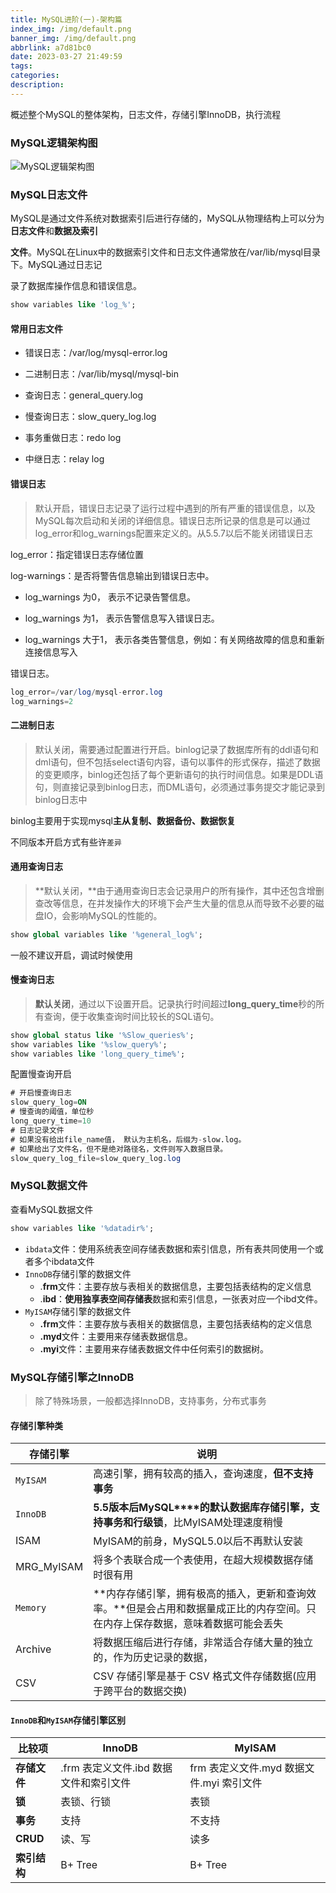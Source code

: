 ```yaml
---
title: MySQL进阶(一)-架构篇
index_img: /img/default.png
banner_img: /img/default.png
abbrlink: a7d81bc0
date: 2023-03-27 21:49:59
tags:
categories:
description:
---
```


 概述整个MySQL的整体架构，日志文件，存储引擎InnoDB，执行流程

<!-- more -->

### MySQL逻辑架构图

![MySQL逻辑架构图](E:\git_repo\hyq965672903.github.io\source\_posts\MySQL进阶-一-架构篇.assets\MySQL逻辑架构图.png)

### MySQL日志文件

MySQL是通过文件系统对数据索引后进行存储的，MySQL从物理结构上可以分为**日志文件**和**数据及索引**

**文件**。MySQL在Linux中的数据索引文件和日志文件通常放在/var/lib/mysql目录下。MySQL通过日志记

录了数据库操作信息和错误信息。

```sql
show variables like 'log_%';
```

#### 常用日志文件

- 错误日志：/var/log/mysql-error.log

- 二进制日志：/var/lib/mysql/mysql-bin

- 查询日志：general_query.log

- 慢查询日志：slow_query_log.log

- 事务重做日志：redo log

- 中继日志：relay log

#### 错误日志

> 默认开启，错误日志记录了运行过程中遇到的所有严重的错误信息，以及 MySQL每次启动和关闭的详细信息。错误日志所记录的信息是可以通过log_error和log_warnings配置来定义的。从5.5.7以后不能关闭错误日志

log_error：指定错误日志存储位置

log-warnings：是否将警告信息输出到错误日志中。

- log_warnings 为0， 表示不记录告警信息。

- log_warnings 为1， 表示告警信息写入错误日志。

- log_warnings 大于1， 表示各类告警信息，例如：有关网络故障的信息和重新连接信息写入

错误日志。

```sql
log_error=/var/log/mysql-error.log
log_warnings=2
```

#### 二进制日志

> 默认关闭，需要通过配置进行开启。binlog记录了数据库所有的ddl语句和dml语句，但不包括select语句内容，语句以事件的形式保存，描述了数据的变更顺序，binlog还包括了每个更新语句的执行时间信息。如果是DDL语句，则直接记录到binlog日志，而DML语句，必须通过事务提交才能记录到binlog日志中

binlog主要用于实现mysql**主从复制、数据备份、数据恢复**

不同版本开启方式有些许`差异`

#### 通用查询日志

> **默认关闭，**由于通用查询日志会记录用户的所有操作，其中还包含增删查改等信息，在并发操作大的环境下会产生大量的信息从而导致不必要的磁盘IO，会影响MySQL的性能的。

```sql
show global variables like '%general_log%';
```

一般不建议开启，调试时候使用

#### 慢查询日志

> **默认关闭**，通过以下设置开启。记录执行时间超过**long_query_time**秒的所有查询，便于收集查询时间比较长的SQL语句。

```sql
show global status like '%Slow_queries%';
show variables like '%slow_query%';
show variables like 'long_query_time%';
```

配置慢查询开启

```sql
# 开启慢查询日志
slow_query_log=ON
# 慢查询的阈值，单位秒
long_query_time=10
# 日志记录文件
# 如果没有给出file_name值， 默认为主机名，后缀为-slow.log。
# 如果给出了文件名，但不是绝对路径名，文件则写入数据目录。
slow_query_log_file=slow_query_log.log
```

### MySQL数据文件

查看MySQL数据文件

```sql
show variables like '%datadir%';
```

- `ibdata`文件：使用系统表空间存储表数据和索引信息，所有表共同使用一个或者多个ibdata文件
- `InnoDB`存储引擎的数据文件
  - .**frm**文件：主要存放与表相关的数据信息，主要包括表结构的定义信息
  - .**ibd**：**使用独享表空间存储表**数据和索引信息，一张表对应一个ibd文件。
- `MyISAM`存储引擎的数据文件
  - **.frm**文件：主要存放与表相关的数据信息，主要包括表结构的定义信息
  - **.myd**文件：主要用来存储表数据信息。
  - **.myi**文件：主要用来存储表数据文件中任何索引的数据树。

### MySQL存储引擎之InnoDB

> 除了特殊场景，一般都选择InnoDB，支持事务，分布式事务

#### 存储引擎种类

| **存储引擎** | 说明                                                         |
| ------------ | ------------------------------------------------------------ |
| `MyISAM`     | 高速引擎，拥有较高的插入，查询速度，**但不支持事务**         |
| `InnoDB`     | **5.5****版本后****MySQL****的默认数据库存储引擎，支持事务和行级锁**，比MyISAM处理速度稍慢 |
| ISAM         | MyISAM的前身，MySQL5.0以后不再默认安装                       |
| MRG_MyISAM   | 将多个表联合成一个表使用，在超大规模数据存储时很有用         |
| `Memory`     | **内存存储引擎，拥有极高的插入，更新和查询效率。**但是会占用和数据量成正比的内存空间。只在内存上保存数据，意味着数据可能会丢失 |
| Archive      | 将数据压缩后进行存储，非常适合存储大量的独立的，作为历史记录的数据， |
| CSV          | CSV 存储引擎是基于 CSV 格式文件存储数据(应用于跨平台的数据交换) |

#### `InnoDB`和`MyISAM`存储引擎区别

| **比较项**   | InnoDB                                 | MyISAM                                   |
| ------------ | -------------------------------------- | ---------------------------------------- |
| **存储文件** | .frm 表定义文件.ibd 数据文件和索引文件 | frm 表定义文件.myd 数据文件.myi 索引文件 |
| **锁**       | 表锁、行锁                             | 表锁                                     |
| **事务**     | 支持                                   | 不支持                                   |
| **CRUD**     | 读、写                                 | 读多                                     |
| **索引结构** | B+ Tree                                | B+ Tree                                  |

